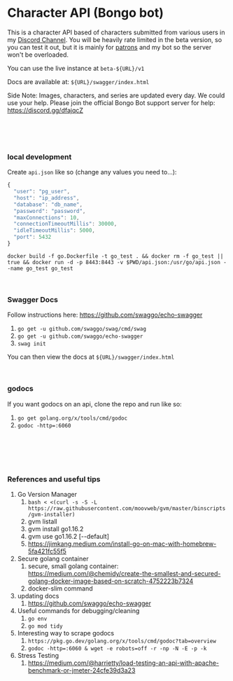 # Character API (Bongo bot)
This is a character API based of characters submitted from various users in my [Discord Channel](https://discord.gg/dfajqcZ). You will be heavily rate limited in the beta version, so you can test it out, but it is mainly for [patrons](https://www.patreon.com/bongobot) and my bot so the server won't be overloaded.

You can use the live instance at `beta-${URL}/v1`

Docs are available at: `${URL}/swagger/index.html`

Side Note: Images, characters, and series are updated every day. We could use your help. Please join the official Bongo Bot support server for help: https://discord.gg/dfajqcZ

<br/>
<br/>
<br/>

### local development
Create `api.json` like so (change any values you need to...):
```js
{
  "user": "pg_user",
  "host": "ip_address",
  "database": "db_name",
  "password": "password",
  "maxConnections": 10,
  "connectionTimeoutMillis": 30000,
  "idleTimeoutMillis": 5000,
  "port": 5432
}
```

```
docker build -f go.Dockerfile -t go_test . && docker rm -f go_test || true && docker run -d -p 8443:8443 -v $PWD/api.json:/usr/go/api.json --name go_test go_test
```

<br/>

### Swagger Docs
Follow instructions here: https://github.com/swaggo/echo-swagger
1. `go get -u github.com/swaggo/swag/cmd/swag`
1. `go get -u github.com/swaggo/echo-swagger`
1. `swag init`

You can then view the docs at `${URL}/swagger/index.html`

<br>

### godocs
If you want godocs on an api, clone the repo and run like so:

1. `go get golang.org/x/tools/cmd/godoc`
1. `godoc -http=:6060`

<br/>
<br/>
<br/>
<br/>

### References and useful tips
1. Go Version Manager
    1. `bash < <(curl -s -S -L https://raw.githubusercontent.com/moovweb/gvm/master/binscripts/gvm-installer)`
    1. gvm listall
    1. gvm install go1.16.2
    1. gvm use go1.16.2 [--default]
    1. https://jimkang.medium.com/install-go-on-mac-with-homebrew-5fa421fc55f5
1. Secure golang container
    1. secure, small golang container: https://medium.com/@chemidy/create-the-smallest-and-secured-golang-docker-image-based-on-scratch-4752223b7324
    1. docker-slim command
1. updating docs
    1. https://github.com/swaggo/echo-swagger
1. Useful commands for debugging/cleaning
    1. `go env`
    1. `go mod tidy`
1. Interesting way to scrape godocs
    1. `https://pkg.go.dev/golang.org/x/tools/cmd/godoc?tab=overview`
    1. `godoc -http=:6060 & wget -e robots=off -r -np -N -E -p -k`
1. Stress Testing
    1. https://medium.com/@harrietty/load-testing-an-api-with-apache-benchmark-or-jmeter-24cfe39d3a23
